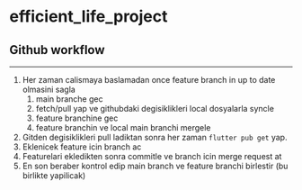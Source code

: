 # efficient_life_project

## Github workflow 
----
1. Her zaman calismaya baslamadan once feature branch in up to date olmasini sagla
   1. main branche gec
   2. fetch/pull yap ve githubdaki degisiklikleri local dosyalarla syncle
   3. feature branchine gec
   4. feature branchin ve local main branchi mergele
2. Gitden degisiklikleri pull ladiktan sonra her zaman ``` flutter pub get ``` yap.
2. Eklenicek feature icin branch ac
3. Featurelari ekledikten sonra commitle ve branch icin merge request at
4. En son beraber kontrol edip main branch ve feature branchi birlestir (bu birlikte yapilicak)
